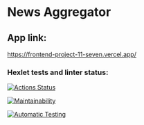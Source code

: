 # News Aggregator

## App link:
https://frontend-project-11-seven.vercel.app/

### Hexlet tests and linter status:
[![Actions Status](https://github.com/mortalpjero/frontend-project-11/workflows/hexlet-check/badge.svg)](https://github.com/mortalpjero/frontend-project-11/actions)

[![Maintainability](https://api.codeclimate.com/v1/badges/f98100301fd21efe2376/maintainability)](https://codeclimate.com/github/mortalpjero/frontend-project-22/maintainability)

[![Automatic Testing](https://github.com/mortalpjero/frontend-project-11/actions/workflows/nodejs.yml/badge.svg)](https://github.com/mortalpjero/frontend-project-11/actions)
